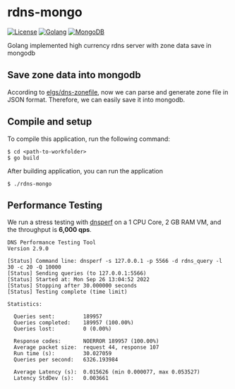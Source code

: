 # rdns-mongo

[![License](https://img.shields.io/badge/license-MIT-blue.svg?maxAge=2592000)](https://opensource.org/licenses/MIT)
[![Golang](https://img.shields.io/badge/Go-v1.15-blue?maxAge=2592000)](https://golang.org/)
[![MongoDB](https://img.shields.io/badge/MongoDB-4.4-green?maxAge=2592000)](https://docs.mongodb.com/manual/)

Golang implemented high currency rdns server with zone data save in mongodb

## Save zone data into mongodb
According to [elgs/dns-zonefile](https://github.com/elgs/dns-zonefile), now we can parse and generate zone file in JSON format.
Therefore, we can easily save it into mongodb.

## Compile and setup
To compile this application, run the following command:
```
$ cd <path-to-workfolder>
$ go build
```

After building application, you can run the application
```
$ ./rdns-mongo
```

## Performance Testing
We run a stress testing with [dnsperf](https://github.com/DNS-OARC/dnsperf) on a 1 CPU Core, 2 GB RAM VM, and the throughput is **6,000 qps**.

```shell
DNS Performance Testing Tool
Version 2.9.0

[Status] Command line: dnsperf -s 127.0.0.1 -p 5566 -d rdns_query -l 30 -c 20 -Q 10000
[Status] Sending queries (to 127.0.0.1:5566)
[Status] Started at: Mon Sep 26 13:04:52 2022
[Status] Stopping after 30.000000 seconds
[Status] Testing complete (time limit)

Statistics:

  Queries sent:         189957
  Queries completed:    189957 (100.00%)
  Queries lost:         0 (0.00%)

  Response codes:       NOERROR 189957 (100.00%)
  Average packet size:  request 44, response 107
  Run time (s):         30.027059
  Queries per second:   6326.193984

  Average Latency (s):  0.015626 (min 0.000077, max 0.053527)
  Latency StdDev (s):   0.003661
```
